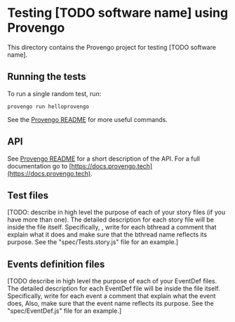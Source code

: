 # Testing [TODO software name] using Provengo
This directory contains the Provengo project for testing [TODO software name].

## Running the tests
To run a single random test, run:
```shell 
provengo run helloprovengo
```

See the [Provengo README](helloprovengo/README.md) for more useful commands.

## API
See [Provengo README](helloprovengo/README.md) for a short description of the API.
For a full documentation go to [https://docs.provengo.tech](https://docs.provengo.tech).

## Test files
[TODO: describe in high level the purpose of each of your story files (if you have more than one). The detailed description for each story file will be inside the file itself. Specifically, , write for each bthread a comment that explain what it does and make sure that the bthread name reflects its purpose. See the "spec/Tests.story.js" file for an example.]

## Events definition files
[TODO describe in high level the purpose of each of your EventDef files. The detailed description for each EventDef file will be inside the file itself.
Specifically, write for each event a comment that explain what the event does, Also, make sure that the event name reflects its purpose. See the "spec/EventDef.js" file for an example.]